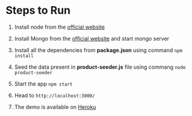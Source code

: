 # Steps to Run

1. Install node from the [official website](https://nodejs.org/en/)

2. Install Mongo from the [official website](https://www.mongodb.com/) and start mongo server

3. Install all the dependencies from **package.json** using command `npm install`

4. Seed the data present in **product-seeder.js** file using commang `node product-seeder`

5. Start the app `npm start`

6. Head to `http://localhost:3000/`

7. The demo is available on [Heroku](https://tranquil-gorge-59373.herokuapp.com/)